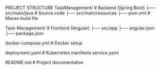 PROJECT STRUCTURE
TaskManagement/        # Backend (Spring Boot)
 ├── src/main/java     # Source code
 ├── src/main/resources
 ├── pom.xml           # Maven build file

Task-Management/       # Frontend (Angular)
 ├── src/app
 ├── angular.json
 ├── package.json

docker-compose.yml     # Docker setup 

deployment.yaml        # Kubernetes manifests
service.yaml

README.md              # Project documentation
